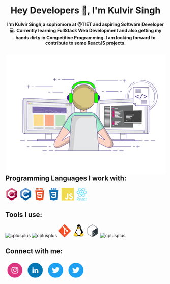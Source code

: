 <h1 align="center">Hey Developers 👋, I'm Kulvir Singh</h1>
<p align="center"><b>
I'm Kulvir Singh,a sophomore at @TIET and aspiring Software Developer💻. Currently learning FullStack Web Development and also getting my hands dirty in Competitive Programming. I am looking forward to contribute to some ReactJS projects.
</p>
</b>

##
<img align="right" title="Code" alt="Kulvir Singh" width="500" src="animation.gif" />


<!-- <br> -->
<!-- 
- 🔭 I’m currently working on **Secret Project🤫**.
- 🌱 I’m currently learning **DSA and ReactJS**.
- 👯 I’m looking to collaborate on any **ReactJS** projects.
- 🤝 I'm Looking for help with **DSA**.
- 💬 Ask me about anything ig!
- 📫 Reach me at kulvirs734@gmail.com
- ⚡️ Fun fact **I love to play Valorant and Watch Animeeee**.
<br><br> -->
<div>

## Programming Languages I work with: <br>
<a ><img src="https://raw.githubusercontent.com/devicons/devicon/master/icons/cplusplus/cplusplus-original.svg" alt="cplusplus" width="40" height="40"/></a>
<a ><img src="https://raw.githubusercontent.com/devicons/devicon/master/icons/c/c-original.svg" alt="cplusplus" width="40" height="40"/></a>
<a ><img src="https://raw.githubusercontent.com/devicons/devicon/master/icons/html5/html5-plain-wordmark.svg" alt="cplusplus" width="40" height="40"/></a>
<a ><img src="https://raw.githubusercontent.com/devicons/devicon/master/icons/css3/css3-plain-wordmark.svg" alt="cplusplus" width="40" height="40"/></a>
<a ><img src="https://raw.githubusercontent.com/devicons/devicon/master/icons/javascript/javascript-plain.svg" alt="cplusplus" width="40" height="40"/></a>
<a ><img src="https://raw.githubusercontent.com/devicons/devicon/master/icons/react/react-original-wordmark.svg" alt="cplusplus" width="40" height="40"/></a>


## Tools I use: <br>
<a ><img src="https://www.vectorlogo.zone/logos/visualstudio_code/visualstudio_code-icon.svg" alt="cplusplus" width="40" height="40"/></a>
<a ><img src="https://www.vectorlogo.zone/logos/github/github-tile.svg" alt="cplusplus" width="40" height="40"/></a>
<a ><img src="https://raw.githubusercontent.com/devicons/devicon/master/icons/git/git-plain.svg" alt="cplusplus" width="40" height="40"/></a>
<a ><img src="https://raw.githubusercontent.com/devicons/devicon/master/icons/linux/linux-original.svg" alt="cplusplus" width="40" height="40"/></a>
<a ><img src="https://raw.githubusercontent.com/devicons/devicon/master/icons/bash/bash-original.svg" alt="cplusplus" width="40" height="40"/></a>
<a ><img src="https://www.vectorlogo.zone/logos/discordapp/discordapp-tile.svg" alt="cplusplus" width="35" height="40"/></a>
## Connect with me: 
  <p>
  <a href="https://instagram.com/parmar_kulvir"><img src="https://github.com/aritraroy/social-icons/blob/master/instagram-icon.png?raw=true" width="60"></a>
  <a href="https://www.linkedin.com/in/kulvir-singh-a88353201"><img src="https://github.com/aritraroy/social-icons/blob/master/linkedin-icon.png?raw=true" width="60"></a>
  <a href="https://twitter.com/ParmarKulvir"><img src="https://github.com/aritraroy/social-icons/blob/master/twitter-icon.png?raw=true" width="60"></a>
  <a href="https://twitter.com/ParmarKulvir"><img src="https://github.com/aritraroy/social-icons/blob/master/twitter-icon.png?raw=true" width="60"></a>  
</p>
</h3>
</div>
